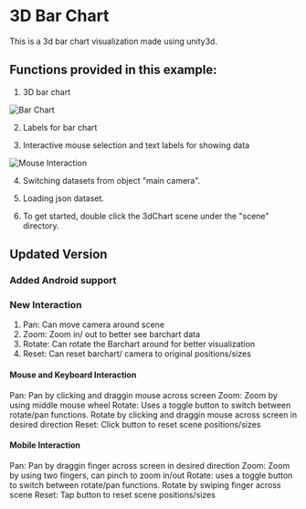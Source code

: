 # 3D Bar Chart

This is a 3d bar chart visualization made using unity3d.

## Functions provided in this example:
1. 3D bar chart

![Bar Chart](https://github.com/ImmersiveAnalyticsUNCC/Immersive.Unity.Vis/blob/master/3D_barChart/barchart.png)

2. Labels for bar chart

3. Interactive mouse selection and text labels for showing data

![Mouse Interaction](https://github.com/ImmersiveAnalyticsUNCC/Immersive.Unity.Vis/blob/master/3D_barChart/barchart-interact.png)

4. Switching datasets from object "main camera".

5. Loading json dataset.

6. To get started, double click the 3dChart scene under the "scene" directory. 

## Updated Version

### Added Android support

### New Interaction

1. Pan: Can move camera around scene
2. Zoom: Zoom in/ out to better see barchart data
3. Rotate: Can rotate the Barchart around for better visualization
4. Reset: Can reset barchart/ camera to original positions/sizes

#### Mouse and Keyboard Interaction

Pan: Pan by clicking and draggin mouse across screen
Zoom: Zoom by using middle mouse wheel
Rotate: Uses a toggle button to switch between rotate/pan functions. Rotate by clicking and draggin mouse across screen in desired direction
Reset: Click button to reset scene positions/sizes
 
#### Mobile Interaction

Pan: Pan by draggin finger across screen in desired direction
Zoom: Zoom by using two fingers, can pinch to zoom in/out
Rotate: uses a toggle button to switch between rotate/pan functions. Rotate by swiping finger across scene
Reset: Tap button to reset scene positions/sizes

	